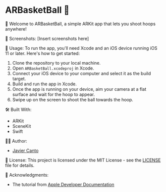 # ARBasketBall 🏀

👋 Welcome to ARBasketBall, a simple ARKit app that lets you shoot hoops anywhere!

📸 Screenshots:
[Insert screenshots here]

🚀 Usage:
To run the app, you'll need Xcode and an iOS device running iOS 11 or later. Here's how to get started:
1. Clone the repository to your local machine.
2. Open `ARBasketBall.xcodeproj` in Xcode.
3. Connect your iOS device to your computer and select it as the build target.
4. Build and run the app in Xcode.
5. Once the app is running on your device, aim your camera at a flat surface and wait for the hoop to appear.
6. Swipe up on the screen to shoot the ball towards the hoop. 

🛠 Built With:
- ARKit
- SceneKit
- Swift

👨‍💻 Author:
- [Javier Canto](https://www.javier-canto.com)

📄 License:
This project is licensed under the MIT License - see the [LICENSE](LICENSE) file for details.

🙏 Acknowledgments:
- The tutorial from [Apple Developer Documentation](https://developer.apple.com/documentation/arkit/creating_a_basic_ar_experience)
